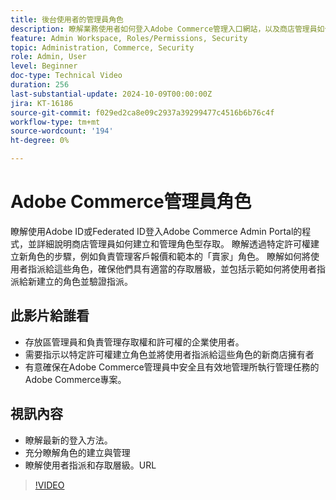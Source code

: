 ```yaml
---
title: 後台使用者的管理員角色
description: 瞭解業務使用者如何登入Adobe Commerce管理入口網站，以及商店管理員如何建立和管理對管理入口網站的角色型存取。
feature: Admin Workspace, Roles/Permissions, Security
topic: Administration, Commerce, Security
role: Admin, User
level: Beginner
doc-type: Technical Video
duration: 256
last-substantial-update: 2024-10-09T00:00:00Z
jira: KT-16186
source-git-commit: f029ed2ca8e09c2937a39299477c4516b6b76c4f
workflow-type: tm+mt
source-wordcount: '194'
ht-degree: 0%

---
```



# Adobe Commerce管理員角色

瞭解使用Adobe ID或Federated ID登入Adobe Commerce Admin Portal的程式，並詳細說明商店管理員如何建立和管理角色型存取。 瞭解透過特定許可權建立新角色的步驟，例如負責管理客戶報價和範本的「賣家」角色。 瞭解如何將使用者指派給這些角色，確保他們具有適當的存取層級，並包括示範如何將使用者指派給新建立的角色並驗證指派。

## 此影片給誰看

- 存放區管理員和負責管理存取權和許可權的企業使用者。
- 需要指示以特定許可權建立角色並將使用者指派給這些角色的新商店擁有者
- 有意確保在Adobe Commerce管理員中安全且有效地管理所執行管理任務的Adobe Commerce專案。

## 視訊內容

- 瞭解最新的登入方法。
- 充分瞭解角色的建立與管理
- 瞭解使用者指派和存取層級。&#x200B;URL

>[!VIDEO](https://video.tv.adobe.com/v/3433524?learn=on&captions=chi_hant)
